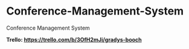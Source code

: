 # Conference-Management-System
Conference Management System

<b>Trello:
https://trello.com/b/3OfH2mJi/gradys-booch
